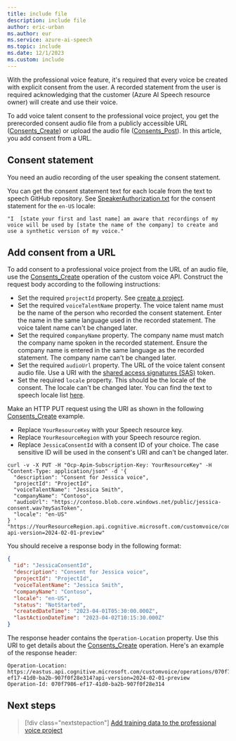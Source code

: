 ```yaml
---
title: include file
description: include file
author: eric-urban
ms.author: eur
ms.service: azure-ai-speech
ms.topic: include
ms.date: 12/1/2023
ms.custom: include
---
```


With the professional voice feature, it's required that every voice be created with explicit consent from the user. A recorded statement from the user is required acknowledging that the customer (Azure AI Speech resource owner) will create and use their voice.

To add voice talent consent to the professional voice project, you get the prerecorded consent audio file from a publicly accessible URL ([Consents_Create](/rest/api/aiservices/speechapi/consents/create)) or upload the audio file ([Consents_Post](/rest/api/aiservices/speechapi/consents/post)). In this article, you add consent from a URL. 

## Consent statement

You need an audio recording of the user speaking the consent statement.

You can get the consent statement text for each locale from the text to speech GitHub repository. See [SpeakerAuthorization.txt](https://github.com/Azure-Samples/Cognitive-Speech-TTS/blob/master/CustomVoice/script/English%20(United%20States)_en-US/SpeakerAuthorization.txt) for the consent statement for the `en-US` locale:

```
"I  [state your first and last name] am aware that recordings of my voice will be used by [state the name of the company] to create and use a synthetic version of my voice."
```

## Add consent from a URL

To add consent to a professional voice project from the URL of an audio file, use the [Consents_Create](/rest/api/aiservices/speechapi/consents/create) operation of the custom voice API. Construct the request body according to the following instructions:

- Set the required `projectId` property. See [create a project](../../../../professional-voice-create-project.md).
- Set the required `voiceTalentName` property. The voice talent name must be the name of the person who recorded the consent statement. Enter the name in the same language used in the recorded statement. The voice talent name can't be changed later.
- Set the required `companyName` property. The company name must match the company name spoken in the recorded statement. Ensure the company name is entered in the same language as the recorded statement. The company name can't be changed later. 
- Set the required `audioUrl` property. The URL of the voice talent consent audio file. Use a URI with the [shared access signatures (SAS)](/azure/storage/common/storage-sas-overview) token.
- Set the required `locale` property. This should be the locale of the consent. The locale can't be changed later. You can find the text to speech locale list [here](/azure/ai-services/speech-service/language-support?tabs=tts).

Make an HTTP PUT request using the URI as shown in the following [Consents_Create](/rest/api/aiservices/speechapi/consents/create) example. 
- Replace `YourResourceKey` with your Speech resource key.
- Replace `YourResourceRegion` with your Speech resource region.
- Replace `JessicaConsentId` with a consent ID of your choice. The case sensitive ID will be used in the consent's URI and can't be changed later. 

```azurecli-interactive
curl -v -X PUT -H "Ocp-Apim-Subscription-Key: YourResourceKey" -H "Content-Type: application/json" -d '{
  "description": "Consent for Jessica voice",
  "projectId": "ProjectId",
  "voiceTalentName": "Jessica Smith",
  "companyName": "Contoso",
  "audioUrl": "https://contoso.blob.core.windows.net/public/jessica-consent.wav?mySasToken",
  "locale": "en-US"
} '  "https://YourResourceRegion.api.cognitive.microsoft.com/customvoice/consents/JessicaConsentId?api-version=2024-02-01-preview"
```

You should receive a response body in the following format:

```json
{
  "id": "JessicaConsentId",
  "description": "Consent for Jessica voice",
  "projectId": "ProjectId",
  "voiceTalentName": "Jessica Smith",
  "companyName": "Contoso",
  "locale": "en-US",
  "status": "NotStarted",
  "createdDateTime": "2023-04-01T05:30:00.000Z",
  "lastActionDateTime": "2023-04-02T10:15:30.000Z"
}
```

The response header contains the `Operation-Location` property. Use this URI to get details about the [Consents_Create](/rest/api/aiservices/speechapi/consents/create) operation. Here's an example of the response header:

```HTTP 201
Operation-Location: https://eastus.api.cognitive.microsoft.com/customvoice/operations/070f7986-ef17-41d0-ba2b-907f0f28e314?api-version=2024-02-01-preview
Operation-Id: 070f7986-ef17-41d0-ba2b-907f0f28e314
```


## Next steps

> [!div class="nextstepaction"]
> [Add training data to the professional voice project](../../../../professional-voice-create-training-set.md)

